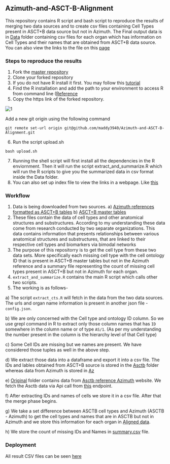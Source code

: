 ## Azimuth-and-ASCT-B-Alignment


This repository contains R script and bash script to reproduce the results of merging two data sources and to create csv files containing Cell Types present in ASCT+B data source but not in Azimuth. The Final output data is in [Data](https://github.com/maddy3940/Azimuth-and-ASCT-B-Alignment/tree/master/Data/Aligned%20Data) folder containing csv files for each organ which has information on Cell Types and their names that are obtained from ASCT+B data source. You can also view the links to the file on this [page](https://maddy3940.github.io/Azimuth-and-ASCT-B-Alignment/)


### Steps to reproduce the results

1) Fork the [master repository](https://github.com/maddy3940/Azimuth-and-ASCT-B-Alignment)
2) Clone your forked repository
3) If you do not have R install it first. You may follow this [tutorial](https://www.datacamp.com/community/tutorials/installing-R-windows-mac-ubuntu)
4) Find the R installation and add the path to your environment to access R from command line ([Reference](https://helpdeskgeek.com/windows-10/add-windows-path-environment-variable/)
5) Copy the https link of the forked repository. 

![1](https://user-images.githubusercontent.com/44323045/145530823-174a6541-af88-4e01-abc8-c9e532d76d07.JPG)

Add a new git origin using the following command

```
git remote set-url origin git@github.com/maddy3940/Azimuth-and-ASCT-B-Alignment.git
```

6) Run the script upload.sh 
```
bash upload.sh
```

7) Running the shell script will first install all the dependencies in the R enviornment. Then it will run the script extract_and_summarize.R which will run the R scripts to give you the summarized data in csv format inside the Data folder.
8) You can also set up index file to view the links in a webpage. Like [this](https://maddy3940.github.io/Azimuth-and-ASCT-B-Alignment/) 


### Workflow

1) Data is being downloaded from two sources. 
      a) [Azimuth references formatted as ASCT+B tables](https://hubmapconsortium.github.io/asctb-azimuth-data-comparison/) 
      b) [ASCT+B master tables](https://asctb-api.herokuapp.com/)
2) These files contain the data of cell types and other anatomical structures and substructures. According to my understanding these data come from research conducted by two separate organizations. This data contains information that presents relationships between various anatomical structures and substructures, that are linked to their respective cell types and biomarkers via bimodal networks
3) The purpose of this repositorry is to get the cell type from these two data sets. More specifically each missing cell type with the cell ontology ID that is present in ASCT+B master tables but not in the Azimuth reference and a summary file representing the count of missing cell types present in ASCT+B but not in Azimuth for each organ.
4)  `extract_and_summarize.R` contains the main R script which calls other two scripts.
5) The working is as follows-
  
  a) The script `extract_cts.R` will fetch in the data from the two data sources. The urls and organ name information is present in another json file - `config.json`. 
  
  b) We are only concerned with the Cell type and ontology ID column. So we use grepl command in R to extract only those column names that has `ID` somewhere in the column name    or of type  `AS/1`. (As per my understanding the number present in the column is the hierarchy level of that Cell type)
  
  c) Some Cell IDs are missing but we names are present. We have considered those tuples as well in the above step.
  
  d) We extract those data into a dataframe and export it into a csv file. The IDs and lables obtained from ASCT+B source is stored in the [Asctb](https://github.com/maddy3940/Azimuth-and-ASCT-B-Alignment/tree/master/Data/Asctb) folder whereas data from Azimuth is stored in [Az](https://github.com/maddy3940/Azimuth-and-ASCT-B-Alignment/tree/master/Data/Az)
  
  e) [Original](https://github.com/maddy3940/Azimuth-and-ASCT-B-Alignment/tree/master/Data/Original) folder contains data from [Asctb reference Azimuth](https://hubmapconsortium.github.io/asctb-azimuth-data-comparison/) website. We fetch the Asctb data via Api call from [this](https://asctb-api.herokuapp.com/) endpoint.
  
  f) After extracting IDs and names of cells we store it in a csv file. After that the merge phase begins. 
  
  g) We take a set difference between ASCTB cell types and Azimuth (ASCTB - Azimuth) to get the cell types and names that are in ASCTB but not in Azimuth and we store this information for each organ in [Aligned data](https://github.com/maddy3940/Azimuth-and-ASCT-B-Alignment/tree/master/Data/Aligned%20Data).
  
  h) We store the count of missing IDs and Names in [summary.csv](https://github.com/maddy3940/Azimuth-and-ASCT-B-Alignment/blob/master/Data/Aligned%20Data/summary.csv) file.


### Deployment
All result CSV files can be seen [here](https://github.com/maddy3940/Azimuth-and-ASCT-B-Alignment/tree/master/Data/Aligned%20Data)

